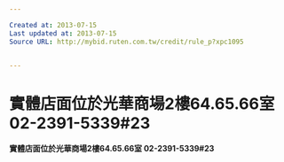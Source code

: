 ```yaml
---

Created at: 2013-07-15
Last updated at: 2013-07-15
Source URL: http://mybid.ruten.com.tw/credit/rule_p?xpc1095


---
```


# 實體店面位於光華商場2樓64.65.66室 02-2391-5339#23


**實體店面位於光華商場2樓64.65.66室 02-2391-5339#23**

